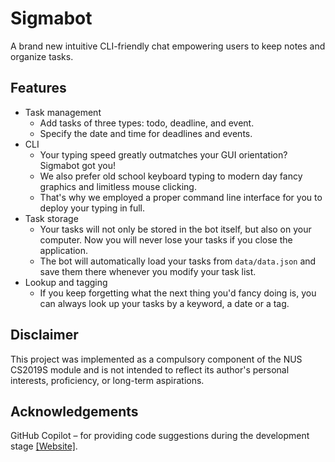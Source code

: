 # Sigmabot

A brand new intuitive CLI-friendly chat empowering users to keep notes and organize tasks.

## Features
* Task management
    * Add tasks of three types: todo, deadline, and event.
    * Specify the date and time for deadlines and events.
* CLI
    * Your typing speed greatly outmatches your GUI orientation? Sigmabot got you!
    * We also prefer old school keyboard typing to modern day fancy graphics and limitless mouse clicking.
    * That's why we employed a proper command line interface for you to deploy your typing in full.
* Task storage
  * Your tasks will not only be stored in the bot itself, but also on your computer. Now you will never lose your tasks if you close the application.
  * The bot will automatically load your tasks from `data/data.json` and save them there whenever you modify your task list.
* Lookup and tagging
  * If you keep forgetting what the next thing you'd fancy doing is, you can always look up your tasks by a keyword, a date or a tag.

## Disclaimer
This project was implemented as a compulsory component of the NUS CS2019S module and is not intended to reflect its author's personal interests, proficiency, or long-term aspirations.

## Acknowledgements

GitHub Copilot – for providing code suggestions during the development stage <a href="https://github.com/features/copilot">[Website]</a>.
